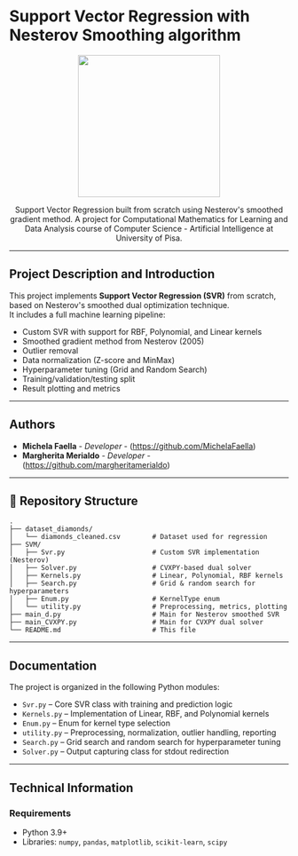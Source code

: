 # Support Vector Regression with Nesterov Smoothing algorithm

<p align = "center">
  <img src = "https://upload.wikimedia.org/wikipedia/it/e/e2/Stemma_unipi.svg" width="256" height="256">
</p>

<p align = "center">
  Support Vector Regression built from scratch using Nesterov's smoothed gradient method.  
  A project for  
  Computational Mathematics for Learning and Data Analysis  
  course of Computer Science - Artificial Intelligence at University of Pisa.
</p>

---

## Project Description and Introduction

This project implements **Support Vector Regression (SVR)** from scratch, based on Nesterov's smoothed dual optimization technique.  
It includes a full machine learning pipeline:

- Custom SVR with support for RBF, Polynomial, and Linear kernels
- Smoothed gradient method from Nesterov (2005)
- Outlier removal
- Data normalization (Z-score and MinMax)
- Hyperparameter tuning (Grid and Random Search)
- Training/validation/testing split
- Result plotting and metrics

---

## Authors

- **Michela Faella** - *Developer* - (https://github.com/MichelaFaella)
- **Margherita Merialdo** - *Developer* - (https://github.com/margheritamerialdo)

---
## 📁 Repository Structure

```text
.
├── dataset_diamonds/
│   └── diamonds_cleaned.csv        # Dataset used for regression
├── SVM/
│   ├── Svr.py                      # Custom SVR implementation (Nesterov)
│   ├── Solver.py                   # CVXPY-based dual solver
│   ├── Kernels.py                  # Linear, Polynomial, RBF kernels
│   ├── Search.py                   # Grid & random search for hyperparameters
│   ├── Enum.py                     # KernelType enum
│   └── utility.py                  # Preprocessing, metrics, plotting
├── main_d.py                       # Main for Nesterov smoothed SVR
├── main_CVXPY.py                   # Main for CVXPY dual solver
└── README.md                       # This file
```

---

## Documentation

The project is organized in the following Python modules:

- `Svr.py` – Core SVR class with training and prediction logic
- `Kernels.py` – Implementation of Linear, RBF, and Polynomial kernels
- `Enum.py` – Enum for kernel type selection
- `utility.py` – Preprocessing, normalization, outlier handling, reporting
- `Search.py` – Grid search and random search for hyperparameter tuning
- `Solver.py` – Output capturing class for stdout redirection

---

## Technical Information

### Requirements

- Python 3.9+
- Libraries: `numpy`, `pandas`, `matplotlib`, `scikit-learn`, `scipy`


